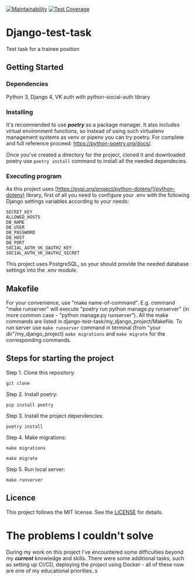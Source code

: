 [![Maintainability](https://api.codeclimate.com/v1/badges/6a275a4076558526c8dc/maintainability)](https://codeclimate.com/github/David-Roklem/django-test-task/maintainability)
[![Test Coverage](https://api.codeclimate.com/v1/badges/6a275a4076558526c8dc/test_coverage)](https://codeclimate.com/github/David-Roklem/django-test-task/test_coverage)



# Django-test-task
Test task for a trainee position

## Getting Started

### Dependencies
Python 3, Django 4, VK auth with python-social-auth library

### Installing
It's recommended to use ***poetry*** as a package manager. It also includes virtual environment functions, so instead of using such virtualenv management systems as venv or pipenv you can try poetry. For complete and full reference proceed: https://python-poetry.org/docs/.

Once you've created a directory for the project, cloned it and downloaded poetry use `poetry install` command to install all the needed dependecies.

### Executing program
As this project uses [https://pypi.org/project/python-dotenv/](python-dotenv) library, first of all you need to configure your .env with the following Django settings variables according to your needs:
```
SECRET_KEY
ALLOWED_HOSTS
DB_NAME
DB_USER
DB_PASSWORD
DB_HOST
DB_PORT
SOCIAL_AUTH_VK_OAUTH2_KEY
SOCIAL_AUTH_VK_OAUTH2_SECRET
```
This project uses PostgreSQL, so your should provide the needed database settings into the .env module.

## Makefile
For your convenience, use "make name-of-command". E.g. command "make runserver" will execute "poetry run python manage.py runserver" (in more common case - "python manage.py runserver"). All the make commands are listed in django-test-task/my_django_project/Makefile.
To run server use `make runserver` command in terminal (from "your dir"/my_django_project) `make migrations` and `make migrate` for the corresponding commands.


## Steps for starting the project
Step 1. Clone this repository:
```
git clone
```

Step 2. Install poetry:
```
pip install poetry
```

Step 3. Install the project dependencies:
```
poetry install
```

Step 4. Make migrations:
```
make migrations
```
```
make migrate
```

Step 5. Run local server:
```
make runserver
```

## Licence
This project follows the MIT license. See the [LICENSE](LICENSE) for details.


# The problems I couldn't solve
During  my work on this project I've encountered some difficulties beyond my ***current*** knowledge and skills. There were some additional tasks, such as setting up CI/CD, deploying the project using Docker - all of these now are one of my educational priorities..s
